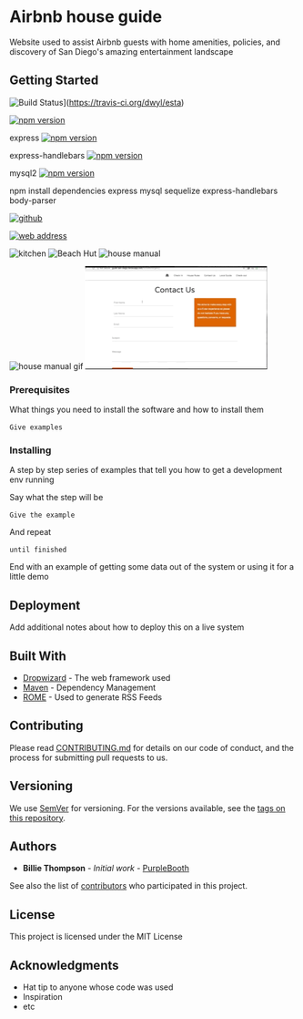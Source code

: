 # Airbnb house guide

Website used to assist Airbnb guests with home amenities, policies, and discovery of San Diego's amazing entertainment landscape

## Getting Started
![Build Status](https://travis-ci.org/dwyl/esta.svg?branch=master)](https://travis-ci.org/dwyl/esta)

[![npm version](https://badge.fury.io/js/npm.svg)](https://badge.fury.io/js/npm)

express [![npm version](https://badge.fury.io/js/express.svg)](https://badge.fury.io/js/express)

express-handlebars [![npm version](https://badge.fury.io/js/express-handlebars.svg)](https://badge.fury.io/js/express-handlebars)

mysql2 [![npm version](https://badge.fury.io/js/mysql2.svg)](https://badge.fury.io/js/mysql2)

npm install
dependencies
  express
  mysql
  sequelize
  express-handlebars
  body-parser
  
  <a href="https://github.com/markjnkim/welcome-to-sd/assets/images/house_manual.gif"><img src="https://github.com/markjnkim/welcome-to-sd/assets/images/house_manual.gif" alt="github"/></a>
  
  <a href="http://guide-san-diego.herokuapp.com/assets/images/house_manual.gif"><img src="http://guide-san-diego.herokuapp.com/assets/images/house_manual.gif" alt="web address"/></a>

![kitchen](http://guide-san-diego.herokuapp.com/assets/images/kitchen.jpg)
![Beach Hut](http://guide-san-diego.herokuapp.com/assets/images/beach-hut.jpg)
![house manual](http://guide-san-diego.herokuapp.com/assets/images/house_manual.gif)

![house manual gif](/assets/images/house_manual.gif)
![contact gif](/assets/images/contact_pg.gif)

### Prerequisites

What things you need to install the software and how to install them

```
Give examples
```

### Installing

A step by step series of examples that tell you how to get a development env running

Say what the step will be

```
Give the example
```

And repeat

```
until finished
```

End with an example of getting some data out of the system or using it for a little demo

## Deployment

Add additional notes about how to deploy this on a live system

## Built With

* [Dropwizard](http://www.dropwizard.io/1.0.2/docs/) - The web framework used
* [Maven](https://maven.apache.org/) - Dependency Management
* [ROME](https://rometools.github.io/rome/) - Used to generate RSS Feeds

## Contributing

Please read [CONTRIBUTING.md](https://gist.github.com/PurpleBooth/b24679402957c63ec426) for details on our code of conduct, and the process for submitting pull requests to us.

## Versioning

We use [SemVer](http://semver.org/) for versioning. For the versions available, see the [tags on this repository](https://github.com/your/project/tags). 

## Authors

* **Billie Thompson** - *Initial work* - [PurpleBooth](https://github.com/PurpleBooth)

See also the list of [contributors](https://github.com/your/project/contributors) who participated in this project.

## License

This project is licensed under the MIT License 

## Acknowledgments

* Hat tip to anyone whose code was used
* Inspiration
* etc

